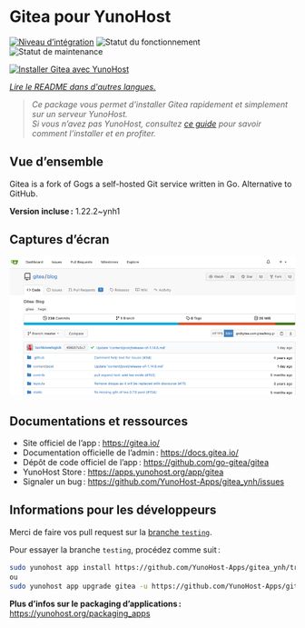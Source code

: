 <!--
Nota bene : ce README est automatiquement généré par <https://github.com/YunoHost/apps/tree/master/tools/readme_generator>
Il NE doit PAS être modifié à la main.
-->

# Gitea pour YunoHost

[![Niveau d’intégration](https://dash.yunohost.org/integration/gitea.svg)](https://ci-apps.yunohost.org/ci/apps/gitea/) ![Statut du fonctionnement](https://ci-apps.yunohost.org/ci/badges/gitea.status.svg) ![Statut de maintenance](https://ci-apps.yunohost.org/ci/badges/gitea.maintain.svg)

[![Installer Gitea avec YunoHost](https://install-app.yunohost.org/install-with-yunohost.svg)](https://install-app.yunohost.org/?app=gitea)

*[Lire le README dans d'autres langues.](./ALL_README.md)*

> *Ce package vous permet d’installer Gitea rapidement et simplement sur un serveur YunoHost.*  
> *Si vous n’avez pas YunoHost, consultez [ce guide](https://yunohost.org/install) pour savoir comment l’installer et en profiter.*

## Vue d’ensemble

Gitea is a fork of Gogs a self-hosted Git service written in Go. Alternative to GitHub.


**Version incluse :** 1.22.2~ynh1

## Captures d’écran

![Capture d’écran de Gitea](./doc/screenshots/screenshot.png)

## Documentations et ressources

- Site officiel de l’app : <https://gitea.io/>
- Documentation officielle de l’admin : <https://docs.gitea.io/>
- Dépôt de code officiel de l’app : <https://github.com/go-gitea/gitea>
- YunoHost Store : <https://apps.yunohost.org/app/gitea>
- Signaler un bug : <https://github.com/YunoHost-Apps/gitea_ynh/issues>

## Informations pour les développeurs

Merci de faire vos pull request sur la [branche `testing`](https://github.com/YunoHost-Apps/gitea_ynh/tree/testing).

Pour essayer la branche `testing`, procédez comme suit :

```bash
sudo yunohost app install https://github.com/YunoHost-Apps/gitea_ynh/tree/testing --debug
ou
sudo yunohost app upgrade gitea -u https://github.com/YunoHost-Apps/gitea_ynh/tree/testing --debug
```

**Plus d’infos sur le packaging d’applications :** <https://yunohost.org/packaging_apps>
